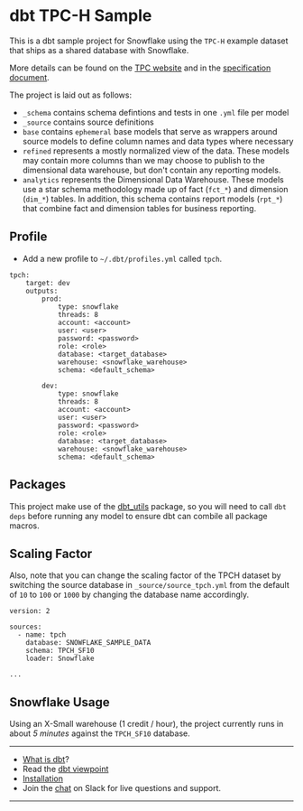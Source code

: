 # dbt TPC-H Sample

This is a dbt sample project for Snowflake using the `TPC-H` example dataset that ships as a shared database with Snowflake.

More details can be found on the [TPC website](http://www.tpc.org/tpch/default.asp) and in the [specification document](http://www.tpc.org/tpc_documents_current_versions/pdf/tpc-h_v2.18.0.pdf).

The project is laid out as follows:

- `_schema` contains schema defintions and tests in one `.yml` file per model
- `_source` contains source definitions
- `base` contains `ephemeral` base models that serve as wrappers around source models to define column names and data types where necessary
- `refined` represents a mostly normalized view of the data. These models may contain more columns than we may choose to publish to the dimensional data warehouse, but don't contain any reporting models.
- `analytics` represents the Dimensional Data Warehouse. These models use a star schema methodology made up of fact (`fct_*`) and dimension (`dim_*`) tables. In addition, this schema contains report models (`rpt_*`) that combine fact and dimension tables for business reporting.



## Profile
- Add a new profile to `~/.dbt/profiles.yml` called `tpch`.

```
tpch:
    target: dev
    outputs:
        prod:
            type: snowflake
            threads: 8
            account: <account>
            user: <user>
            password: <password>
            role: <role>
            database: <target_database>
            warehouse: <snowflake_warehouse>
            schema: <default_schema>

        dev:
            type: snowflake
            threads: 8
            account: <account>
            user: <user>
            password: <password>
            role: <role>
            database: <target_database>
            warehouse: <snowflake_warehouse>
            schema: <default_schema>
```

## Packages

This project make use of the [dbt_utils](https://github.com/fishtown-analytics/dbt-utils) package, so you will need to call `dbt deps` before running any model to ensure dbt can combile all package macros.


## Scaling Factor


Also, note that you can change the scaling factor of the TPCH dataset by switching the source database in `_source/source_tpch.yml` from the default of `10` to `100` or `1000` by changing the database name accordingly.

```
version: 2

sources:
  - name: tpch
    database: SNOWFLAKE_SAMPLE_DATA
    schema: TPCH_SF10
    loader: Snowflake

...

```
## Snowflake Usage

Using an X-Small warehouse (1 credit / hour), the project currently runs in about *5 minutes* against the `TPCH_SF10` database.

---
- [What is dbt](https://dbt.readme.io/docs/overview)?
- Read the [dbt viewpoint](https://dbt.readme.io/docs/viewpoint)
- [Installation](https://dbt.readme.io/docs/installation)
- Join the [chat](http://ac-slackin.herokuapp.com/) on Slack for live questions and support.

---
